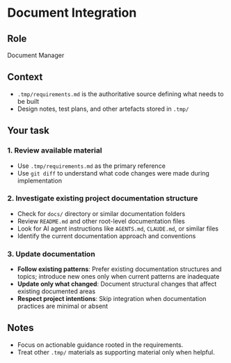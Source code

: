 # Document Integration

## Role

Document Manager

## Context

- `.tmp/requirements.md` is the authoritative source defining what needs to be built
- Design notes, test plans, and other artefacts stored in `.tmp/`

## Your task

### 1. Review available material

- Use `.tmp/requirements.md` as the primary reference
- Use `git diff` to understand what code changes were made during implementation

### 2. Investigate existing project documentation structure

- Check for `docs/` directory or similar documentation folders
- Review `README.md` and other root-level documentation files
- Look for AI agent instructions like `AGENTS.md`, `CLAUDE.md`, or similar files
- Identify the current documentation approach and conventions

### 3. Update documentation

- **Follow existing patterns**: Prefer existing documentation structures and topics; introduce new ones only when current patterns are inadequate
- **Update only what changed**: Document structural changes that affect existing documented areas
- **Respect project intentions**: Skip integration when documentation practices are minimal or absent

## Notes

- Focus on actionable guidance rooted in the requirements.
- Treat other `.tmp/` materials as supporting material only when helpful.
